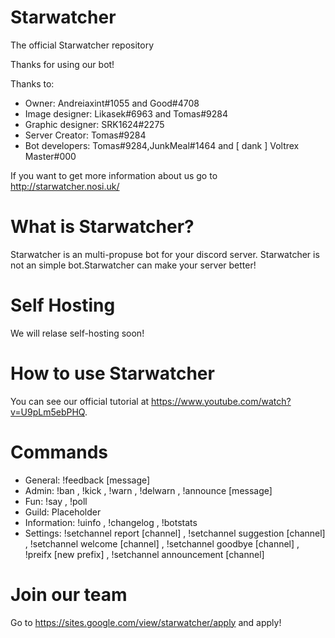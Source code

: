 # Starwatcher
The official Starwatcher repository 

Thanks for using our bot!

Thanks to: 
* Owner: Andreiaxint#1055 and Good#4708
* Image designer: Likasek#6963 and Tomas#9284
* Graphic designer: SRK1624#2275
* Server Creator: Tomas#9284
* Bot developers: Tomas#9284,JunkMeal#1464 and [ dank ] Voltrex Master#000


If you want to get more information about us go to http://starwatcher.nosi.uk/


# What is Starwatcher?
Starwatcher is an multi-propuse bot for your discord server.
Starwatcher is not an simple bot.Starwatcher can make your server better!

# Self Hosting
We will relase self-hosting soon!

# How to use Starwatcher
You can see our official tutorial at https://www.youtube.com/watch?v=U9pLm5ebPHQ.

# Commands
* General:  !feedback [message]
* Admin:  !ban , !kick , !warn , !delwarn , !announce [message]
* Fun:  !say , !poll
* Guild:  Placeholder
* Information:  !uinfo , !changelog , !botstats
* Settings:  !setchannel report [channel] , !setchannel suggestion [channel] , !setchannel welcome [channel] , !setchannel goodbye [channel] , !preifx [new prefix] , !setchannel announcement [channel]

# Join our team
Go to https://sites.google.com/view/starwatcher/apply and apply!
